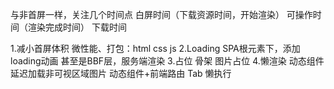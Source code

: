 与非首屏一样，关注几个时间点
白屏时间（下载资源时间，开始渲染） 可操作时间（渲染完成时间） 下载时间




1.减小首屏体积
  微性能、打包：html css js
2.Loading
  SPA根元素下，添加loading动画
  甚至是BBF层，服务端渲染
3.占位
  骨架
  图片占位
4.懒渲染 动态组件
  延迟加载非可视区域图片
  动态组件+前端路由
  Tab 懒执行